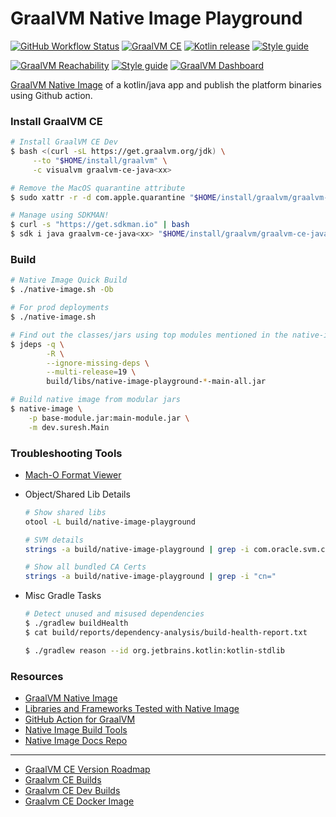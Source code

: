 # GraalVM Native Image Playground

[![GitHub Workflow Status][gha_badge]][gha_url]
[![GraalVM CE][graalvm_img]][graalvm_url]
[![Kotlin release][kt_img]][kt_url]
[![Style guide][ktlint_img]][ktlint_url]

[![GraalVM Reachability][graalvm_reachability_img]][graalvm_reachability_url]
[![Style guide][nativeimage_cs_img]][nativeimage_cs_url]
[![GraalVM Dashboard][gl_dashboard_img]][gl_dashboard_url]

[GraalVM Native Image](https://www.graalvm.org/reference-manual/native-image/) of a kotlin/java app
and publish the platform binaries using Github action.

### Install GraalVM CE

```bash
# Install GraalVM CE Dev
$ bash <(curl -sL https://get.graalvm.org/jdk) \
     --to "$HOME/install/graalvm" \
     -c visualvm graalvm-ce-java<xx>

# Remove the MacOS quarantine attribute
$ sudo xattr -r -d com.apple.quarantine "$HOME/install/graalvm/graalvm-ce-java<xx>/Contents/Home"

# Manage using SDKMAN!
$ curl -s "https://get.sdkman.io" | bash
$ sdk i java graalvm-ce-java<xx> "$HOME/install/graalvm/graalvm-ce-java<xx>/Contents/Home"
```

### Build

```bash
# Native Image Quick Build
$ ./native-image.sh -Ob

# For prod deployments
$ ./native-image.sh

# Find out the classes/jars using top modules mentioned in the native-image build output
$ jdeps -q \
        -R \
        --ignore-missing-deps \
        --multi-release=19 \
        build/libs/native-image-playground-*-main-all.jar

# Build native image from modular jars
$ native-image \
    -p base-module.jar:main-module.jar \
    -m dev.suresh.Main
```

### Troubleshooting Tools

 - [Mach-O Format Viewer](https://github.com/horsicq/XMachOViewer)


 - Object/Shared Lib Details

    ```bash
    # Show shared libs
    otool -L build/native-image-playground

    # SVM details
    strings -a build/native-image-playground | grep -i com.oracle.svm.core.VM

    # Show all bundled CA Certs
    strings -a build/native-image-playground | grep -i "cn="
    ```

 - Misc Gradle Tasks

    ```bash
    # Detect unused and misused dependencies
    $ ./gradlew buildHealth
    $ cat build/reports/dependency-analysis/build-health-report.txt

    $ ./gradlew reason --id org.jetbrains.kotlin:kotlin-stdlib
    ```


### Resources

* [GraalVM Native Image](https://www.graalvm.org/reference-manual/native-image/)
* [Libraries and Frameworks Tested with Native Image](https://www.graalvm.org/native-image/libraries-and-frameworks/#libraries-and-frameworks-tested-with-native-image)
* [GitHub Action for GraalVM](https://github.com/marketplace/actions/github-action-for-graalvm)
* [Native Image Build Tools](https://graalvm.github.io/native-build-tools/)
* [Native Image Docs Repo](https://github.com/oracle/graal/tree/master/docs/reference-manual/native-image)

<hr>

* [GraalVM CE Version Roadmap](https://www.graalvm.org/release-notes/version-roadmap/)
* [Graalvm CE Builds](https://github.com/graalvm/graalvm-ce-builds/releases/)
* [Graalvm CE Dev Builds](https://github.com/graalvm/graalvm-ce-dev-builds/releases/)
* [Graalvm CE Docker Image](https://github.com/graalvm/container/pkgs/container/graalvm-ce)

[graalvm_url]: https://github.com/graalvm/graalvm-ce-dev-builds/releases/

[graalvm_img]: https://img.shields.io/github/v/release/graalvm/graalvm-ce-builds?color=125b6b&label=graalvm-19&logo=oracle&logoColor=d3eff5&style=for-the-badge

[graalvm_reachability_url]: https://github.com/oracle/graalvm-reachability-metadata/tree/master/metadata

[graalvm_reachability_img]: https://img.shields.io/github/v/release/oracle/graalvm-reachability-metadata?color=125b6b&label=graalvm-reachability&logo=oracle&logoColor=d3eff5&style=for-the-badge

[gl_dashboard_url]: https://www.graalvm.org/dashboard/

[gl_dashboard_img]: https://img.shields.io/badge/GraalVM-Dashboard-125b6b.svg?style=for-the-badge&logo=clyp&logoColor=d3eff5

[nativeimage_cs_url]: https://www.graalvm.org/uploads/quick-references/Native-Image_v2/CheatSheet_Native_Image_v2_(EU_A4).pdf

[nativeimage_cs_img]: https://img.shields.io/badge/NativeImage-CheatSheet-125b6b.svg?style=for-the-badge&logo=oracle&logoColor=d3eff5

[kt_url]: https://github.com/JetBrains/kotlin/releases/latest

[kt_img]: https://img.shields.io/github/v/release/Jetbrains/kotlin?include_prereleases&color=7f53ff&label=Kotlin&logo=kotlin&logoColor=7f53ff&style=for-the-badge

[gha_url]: https://github.com/sureshg/native-image-playground/actions/workflows/graalvm.yml

[gha_badge]: https://img.shields.io/github/actions/workflow/status/sureshg/native-image-playground/graalvm.yml?branch=main&color=green&label=Build&logo=Github-Actions&logoColor=green&style=for-the-badge

[sty_url]: https://kotlinlang.org/docs/coding-conventions.html

[sty_img]: https://img.shields.io/badge/style-Kotlin--Official-40c4ff.svg?style=for-the-badge&logo=kotlin&logoColor=40c4ff

[ktlint_url]: https://ktlint.github.io/

[ktlint_img]: https://img.shields.io/badge/code%20style-%E2%9D%A4-FF4081.svg?logo=kotlin&style=for-the-badge&logoColor=FF4081

[//]: # (⬇️  🖌️  🧭🎨️ 🧭✨ 🌊 ⏳ 📫 📖 🎨 🍫 📐)
